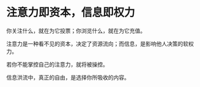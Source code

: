 # 注意力即资本，信息即权力

你关注什么，就在为它投票；你浏览什么，就在为它充值。

注意力是一种看不见的资本，决定了资源流向；而信息，是影响他人决策的软权力。

若你不能掌控自己的注意力，就将被操控。

信息洪流中，真正的自由，是选择你所吸收的内容。